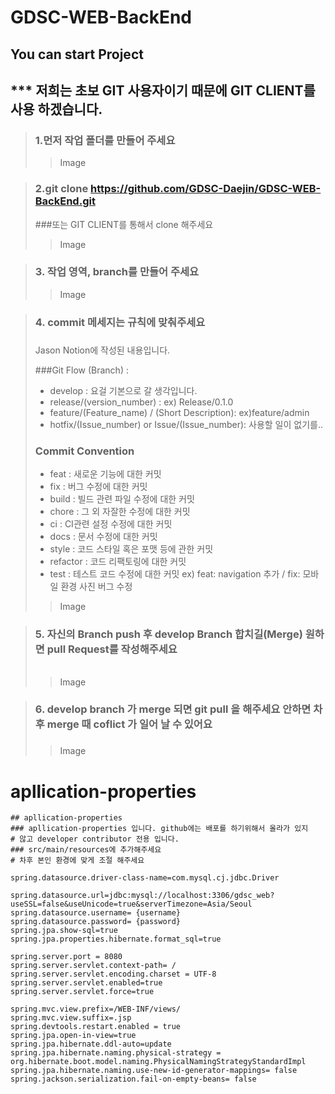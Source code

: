 # GDSC-WEB-BackEnd

## You can start Project
## *** 저희는 초보 GIT 사용자이기 때문에 GIT CLIENT를 사용 하겠습니다.
>### **1.먼저 작업 폴더를 만들어 주세요**
>> Image

>### **2.git clone https://github.com/GDSC-Daejin/GDSC-WEB-BackEnd.git**
>
>###또는 GIT CLIENT를 통해서 clone 해주세요
>> Image

> ### **3. 작업 영역, branch를 만들어 주세요**
>> Image

>### **4. commit 메세지는 규칙에 맞춰주세요**
> 
>###
> Jason Notion에 작성된 내용입니다. 
> 
> ###Git Flow (Branch) : 
>- develop : 요걸 기본으로 갈 생각입니다.
>- release/(version_number) : ex) Release/0.1.0
>- feature/(Feature_name) / (Short Description): ex)feature/admin
>- hotfix/(Issue_number) or Issue/(Issue_number): 사용할 일이 없기를..
>
> ### **Commit Convention**
>- feat : 새로운 기능에 대한 커밋
>- fix : 버그 수정에 대한 커밋
>- build : 빌드 관련 파일 수정에 대한 커밋
>- chore : 그 외 자잘한 수정에 대한 커밋
>- ci : CI관련 설정 수정에 대한 커밋
>- docs : 문서 수정에 대한 커밋
>- style : 코드 스타일 혹은 포맷 등에 관한 커밋
>- refactor : 코드 리팩토링에 대한 커밋
>- test : 테스트 코드 수정에 대한 커밋
>ex) feat: navigation 추가 / fix: 모바일 환경 사진 버그 수정
>> Image

 
>### **5. 자신의 Branch push 후 develop Branch 합치길(Merge) 원하면 pull Request를 작성해주세요**
>######  
>> Image

>### **6. develop branch 가 merge 되면 git pull 을 해주세요 안하면 차후 merge 때 coflict 가 일어 날 수 있어요** 
> 
>###
>> Image

# **apllication-properties**
```properties
## apllication-properties
### apllication-properties 입니다. github에는 배포를 하기위해서 올라가 있지 
# 않고 developer contributor 전용 입니다. 
### src/main/resources에 추가해주세요
# 차후 본인 환경에 맞게 조절 해주세요 

spring.datasource.driver-class-name=com.mysql.cj.jdbc.Driver

spring.datasource.url=jdbc:mysql://localhost:3306/gdsc_web?useSSL=false&useUnicode=true&serverTimezone=Asia/Seoul
spring.datasource.username= {username}
spring.datasource.password= {password}
spring.jpa.show-sql=true
spring.jpa.properties.hibernate.format_sql=true

spring.server.port = 8080
spring.server.servlet.context-path= /
spring.server.servlet.encoding.charset = UTF-8
spring.server.servlet.enabled=true
spring.server.servlet.force=true

spring.mvc.view.prefix=/WEB-INF/views/
spring.mvc.view.suffix=.jsp
spring.devtools.restart.enabled = true
spring.jpa.open-in-view=true
spring.jpa.hibernate.ddl-auto=update
spring.jpa.hibernate.naming.physical-strategy = org.hibernate.boot.model.naming.PhysicalNamingStrategyStandardImpl
spring.jpa.hibernate.naming.use-new-id-generator-mappings= false
spring.jackson.serialization.fail-on-empty-beans= false

```